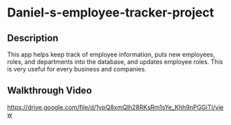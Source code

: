 # Daniel-s-employee-tracker-project

## Description
This app helps keep track of employee information, puts new employees, roles, and departments into the database, and updates employee roles. This is very useful for every business and companies.

## Walkthrough Video

https://drive.google.com/file/d/1ypQ8xmQlh28RKsRm1sYe_Khh9nPGGiTI/view